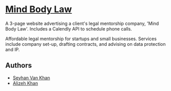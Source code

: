 # [Mind Body Law](https://www.mindbodylaw.co.uk)

A 3-page website advertising a client's legal mentorship company, 'Mind Body Law'. Includes a Calendly API to schedule phone calls.

Affordable legal mentorship for startups and small businesses. Services include company set-up, drafting contracts, and advising on data protection and IP.


## Authors

* [Seyhan Van Khan](https://github.com/seyhanvankhan)
* [Alizeh Khan](https://github.com/alizehkhan)
